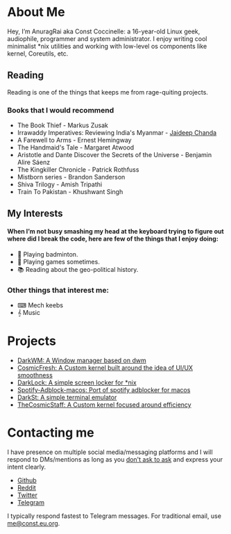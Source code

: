 <h1 style="display: none;"> ABOUT </h1>

# About Me

Hey, I’m AnuragRai aka Const Coccinelle: a 16-year-old Linux geek, audiophile, programmer and system administrator. I enjoy writing cool minimalist *nix utilities and working with low-level os components like kernel, Coreutils, etc.  

## Reading
Reading is one of the things that keeps me from rage-quiting projects.

### <i class="fa-solid fa-book"></i> Books that I would recommend
- The Book Thief - Markus Zusak  
- Irrawaddy Imperatives: Reviewing India's Myanmar - [Jaideep Chanda](https://www.amazon.in/dp/9390095344/ref=cm)  
- A Farewell to Arms - Ernest Hemingway  
- The Handmaid's Tale - Margaret Atwood  
- Aristotle and Dante Discover the Secrets of the Universe - Benjamin Alire Sáenz  
- The Kingkiller Chronicle - Patrick Rothfuss  
- Mistborn series - Brandon Sanderson  
- Shiva Trilogy - Amish Tripathi  
- Train To Pakistan - Khushwant Singh  

## My Interests

#### When I’m not busy smashing my head at the keyboard trying to figure out where did I break the code, here are few of the things that I enjoy doing:

- 🏸 Playing badminton.  
- 👾 Playing games sometimes.  
- 📚 Reading about the geo-political history.  

### Other things that interest me:

- ⌨ Mech keebs  
- 𝄞 Music  

# Projects  

- [DarkWM: A Window manager based on dwm](https://github.com/Dark-Matter7232/DarkWM) 
- [CosmicFresh: A Custom kernel built around the idea of UI/UX smoothness](https://github.com/Dark-Matter7232/Cosmic-fresh) 
- [DarkLock: A simple screen locker for *nix](https://github.com/Dark-Matter7232/DarkLock)  
- [Spotify-Adblock-macos: Port of spotify adblocker for macos](https://github.com/Dark-Matter7232/spotify-adblock-mac)  
- [DarkSt: A simple terminal emulator](https://github.com/Dark-Matter7232/DarkST)  
- [TheCosmicStaff: A Custom kernel focused around efficiency](https://github.com/Dark-Matter7232/The-Cosmic-Staff)

# Contacting me

I have presence on multiple social media/messaging platforms and I will respond to DMs/mentions as long as you [don't ask to ask](https://dontasktoask.com/) and express your intent clearly.

- [ <i class="fa-brands fa-github"></i> Github](https://github.com/Dark-Matter7232)
- [ <i class="fa-brands fa-reddit"></i> Reddit](https://www.reddit.com/user/Dark-Matter7232)
- [ <i class="fa-brands fa-twitter"></i> Twitter](https://twitter.com/RoofTopDictator)
- [ <i class="fa-brands fa-telegram"></i> Telegram](https://telegram.me/AnuragRoy)


I typically respond fastest to Telegram messages. For traditional email, use [me@const.eu.org](mailto:me@const.eu.org).
